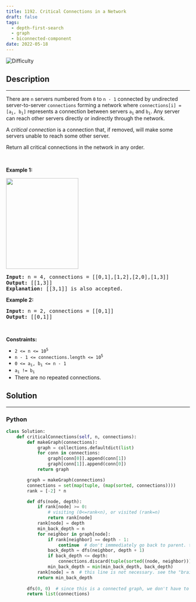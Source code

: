 ```yaml
---
title: 1192. Critical Connections in a Network
draft: false
tags: 
  - depth-first-search
  - graph
  - biconnected-component
date: 2022-05-18
---
```


![Difficulty](https://img.shields.io/badge/Difficulty-Hard-blue.svg)

## Description

---
<p>There are <code>n</code> servers numbered from <code>0</code> to <code>n - 1</code> connected by undirected server-to-server <code>connections</code> forming a network where <code>connections[i] = [a<sub>i</sub>, b<sub>i</sub>]</code> represents a connection between servers <code>a<sub>i</sub></code> and <code>b<sub>i</sub></code>. Any server can reach other servers directly or indirectly through the network.</p>

<p>A <em>critical connection</em> is a connection that, if removed, will make some servers unable to reach some other server.</p>

<p>Return all critical connections in the network in any order.</p>

<p>&nbsp;</p>
<p><strong class="example">Example 1:</strong></p>
<img alt="" src="https://assets.leetcode.com/uploads/2019/09/03/1537_ex1_2.png" style="width: 198px; height: 248px;" />
<pre>
<strong>Input:</strong> n = 4, connections = [[0,1],[1,2],[2,0],[1,3]]
<strong>Output:</strong> [[1,3]]
<strong>Explanation:</strong> [[3,1]] is also accepted.
</pre>

<p><strong class="example">Example 2:</strong></p>

<pre>
<strong>Input:</strong> n = 2, connections = [[0,1]]
<strong>Output:</strong> [[0,1]]
</pre>

<p>&nbsp;</p>
<p><strong>Constraints:</strong></p>

<ul>
	<li><code>2 &lt;= n &lt;= 10<sup>5</sup></code></li>
	<li><code>n - 1 &lt;= connections.length &lt;= 10<sup>5</sup></code></li>
	<li><code>0 &lt;= a<sub>i</sub>, b<sub>i</sub> &lt;= n - 1</code></li>
	<li><code>a<sub>i</sub> != b<sub>i</sub></code></li>
	<li>There are no repeated connections.</li>
</ul>


## Solution

---
### Python
``` py title='critical-connections-in-a-network'
class Solution:
    def criticalConnections(self, n, connections):
        def makeGraph(connections):
            graph = collections.defaultdict(list)
            for conn in connections:
                graph[conn[0]].append(conn[1])
                graph[conn[1]].append(conn[0])
            return graph

        graph = makeGraph(connections)
        connections = set(map(tuple, (map(sorted, connections))))
        rank = [-2] * n

        def dfs(node, depth):
            if rank[node] >= 0:
                # visiting (0<=rank<n), or visited (rank=n)
                return rank[node]
            rank[node] = depth
            min_back_depth = n
            for neighbor in graph[node]:
                if rank[neighbor] == depth - 1:
                    continue  # don't immmediately go back to parent. that's why i didn't choose -1 as the special value, in case depth==0.
                back_depth = dfs(neighbor, depth + 1)
                if back_depth <= depth:
                    connections.discard(tuple(sorted((node, neighbor))))
                min_back_depth = min(min_back_depth, back_depth)
            rank[node] = n  # this line is not necessary. see the "brain teaser" section below
            return min_back_depth
            
        dfs(0, 0)  # since this is a connected graph, we don't have to loop over all nodes.
        return list(connections)

```

